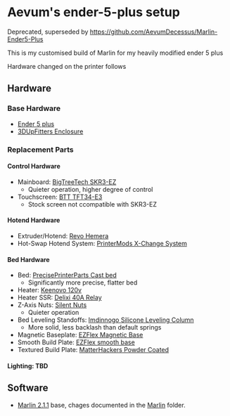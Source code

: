 # Aevum's ender-5-plus setup

Deprecated, superseded by https://github.com/AevumDecessus/Marlin-Ender5-Plus

This is my customised build of Marlin for my heavily modified ender 5 plus

Hardware changed on the printer follows

## Hardware

### Base Hardware

* [Ender 5 plus](https://www.creality3dofficial.com/products/creality-ender-5-plus-3d-printer)
* [3DUpFitters Enclosure](https://www.3dupfitters.com/products/creality-ender-5-plus-acrylic-enclosure-kit)

### Replacement Parts

#### Control Hardware

* Mainboard: [BigTreeTech SKR3-EZ](https://biqu.equipment/products/bigtreetech-btt-skr-3-ez-control-board-mainboard-for-3d-printer)
  * Quieter operation, higher degree of control
* Touchscreen: [BTT TFT34-E3](https://biqu.equipment/products/btt-tft35-e3-v3-0-display-touch-screen-two-working-modes)
  * Stock screen not ccompatible with SKR3-EZ

#### Hotend Hardware

* Extruder/Hotend: [Revo Hemera](https://e3d-online.com/products/revo-hemera)
* Hot-Swap Hotend System: [PrinterMods X-Change System](https://printermods.com/collections/xchange-3d-printer-quick-tool-changer)

#### Bed Hardware

* Bed: [PrecisePrinterParts Cast bed](https://preciseprinterparts.com/creality-ender-5-plus--cast-printer-bed.html)
  * Significantly more precise, flatter bed
* Heater: [Keenovo 120v](https://keenovo.store/collections/custom-keenovo-silicone-heaters/products/keenovo-silicone-heater-370mm-x-375mm-for-ender-5-plus-3d-printer-build-plate-heatbed-heating-upgrade)
* Heater SSR: [Delixi 40A Relay](https://keenovo.store/collections/accessories/products/delixi-ssr-40a480vac-solid-state-relay-input-3v-32vdc-40da)
* Z-Axis Nuts: [Silent Nuts](https://smile.amazon.com/gp/product/B08JQ65PTT)
  * Quieter operation
* Bed Leveling Standoffs: [Imdinnogo Silicone Leveling Column](https://smile.amazon.com/gp/product/B07RZKF8MB)
  * More solid, less backlash than default springs
* Magnetic Baseplate: [EZFlex Magnetic Base](https://www.th3dstudio.com/product/ezflex-magnetic-base/?attribute_size=376x370mm)
* Smooth Build Plate: [EZFlex smooth base](https://www.th3dstudio.com/product/ezflex2-flex-plate-smooth-or-textured-pei-coating/?attribute_plate-size=376x370mm&attribute_surface-type=Smooth+PEI)
* Textured Build Plate: [MatterHackers Powder Coated](https://www.matterhackers.com/store/l/layerlock-powder-coated-pei-build-plate-steel-sheet/sk/M92RDWH7)

#### Lighting: TBD

## Software

* [Marlin 2.1.1](https://github.com/MarlinFirmware/Marlin/archive/2.1.1.zip) base, chages documented in the [Marlin](Marlin) folder.
